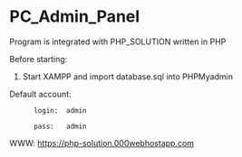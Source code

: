 # PC_Admin_Panel

Program is integrated with PHP_SOLUTION written in PHP

Before starting:

  1. Start XAMPP and import database.sql into PHPMyadmin

  Default account:
  
          login:  admin
          
          pass:   admin
          
WWW: https://php-solution.000webhostapp.com
